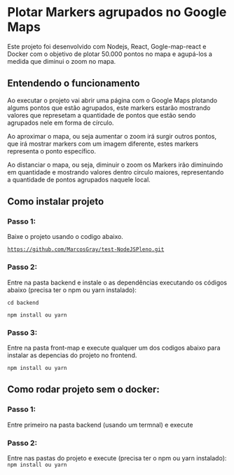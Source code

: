 # Plotar Markers agrupados no Google Maps
Este projeto foi desenvolvido com Nodejs, React, Gogle-map-react e Docker com o objetivo de plotar 50.000 pontos no mapa e agupá-los a medida que diminui 
o zoom no mapa.

## Entendendo o funcionamento

Ao executar o projeto vai abrir uma página com o Google Maps plotando algums pontos que estão agrupados, este markers estarão mostrando valores que 
represetam a quantidade de pontos que estão sendo agrupados nele em forma de círculo.

Ao aproximar o mapa, ou seja aumentar o zoom irá surgir outros pontos, que irá mostrar markers com um imagem diferente, estes markers representa o ponto específico.

Ao distanciar o mapa, ou seja, diminuir o zoom os Markers irão diminuindo em quantidade e mostrando valores dentro circulo maiores, representando a quantidade de 
pontos agrupados naquele local.

## Como instalar projeto

### Passo 1:
Baixe o projeto usando o codigo abaixo.

<code>https://github.com/MarcosGray/test-NodeJSPleno.git</code>

### Passo 2:
Entre na pasta backend e instale o as dependências executando os códigos abaixo (precisa ter o npm ou yarn instalado):

<code>cd backend</code>

<code>npm install ou yarn</code>

### Passo 3:
Entre na pasta front-map e execute qualquer um dos codigos abaixo para instalar as depencias do projeto no frontend.

<code>npm install ou yarn</code>

## Como rodar projeto sem o docker:

### Passo 1:
Entre primeiro na pasta backend (usando um termnal) e execute

### Passo 2:
Entre nas pastas do projeto e execute (precisa ter o npm ou yarn instalado):
<code>npm install ou yarn</code>
